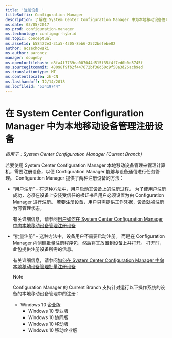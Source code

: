 ```yaml
---
title: '注册设备 '
titleSuffix: Configuration Manager
description: 了解在 System Center Configuration Manager 中为本地移动设备管理注册设备的方法。
ms.date: 03/05/2017
ms.prod: configuration-manager
ms.technology: configmgr-hybrid
ms.topic: conceptual
ms.assetid: b58472e3-31a5-4305-8eb6-2522befebe02
author: aczechowski
ms.author: aaroncz
manager: dougeby
ms.openlocfilehash: d8fa4f7739ea007044d515f35f4f7ed0b0d5745f
ms.sourcegitcommit: 48098f9fb2f447672bf36d50c9f58a3d26acb9ed
ms.translationtype: MT
ms.contentlocale: zh-CN
ms.lasthandoff: 12/14/2018
ms.locfileid: "53419744"
---
```

# <a name="enroll-devices-for-on-premises-mobile-device-management-in-system-center-configuration-manager"></a>在 System Center Configuration Manager 中为本地移动设备管理注册设备

*适用于：System Center Configuration Manager (Current Branch)*

若要使用 System Center Configuration Manager 本地移动设备管理来管理计算机，需要注册设备，以便 Configuration Manager 能够与设备通信进行任务管理。 Configuration Manager 提供了两种注册设备的方法：  

- “用户注册” - 在这种方法中，用户启动其设备上的注册过程。 为了使用户注册成功，必须在设备上安装受信任的根证书且用户必须设置为由 Configuration Manager 进行注册。  若要注册设备，用户只需提供工作凭据，设备就被注册为可管理状态。  

   有关详细信息，请参阅[用户如何在 System Center Configuration Manager 中向本地移动设备管理注册设备](../../mdm/deploy-use/user-enroll-devices-on-premises-mdm.md)  

- “批量注册” - 这种方法中，设备用户不需要启动注册。 而是在 Configuration Manager 内创建批量注册程序包，然后将其放置到设备上并打开。 打开时，此包提供注册设备所需的信息。  

   有关详细信息，请参阅[如何在 System Center Configuration Manager 中向本地移动设备管理批量注册设备](../../mdm/deploy-use/bulk-enroll-devices-on-premises-mdm.md)  

  > [!NOTE]
  >  Configuration Manager 的 Current Branch 支持针对运行以下操作系统的设备的本地移动设备管理中的注册：  
  > 
  > - Windows 10 企业版  
  >   -   Windows 10 专业版  
  >   -   Windows 10 协同版 
  >   -   Windows 10 移动版  
  >   -   Windows 10 移动企业版   
